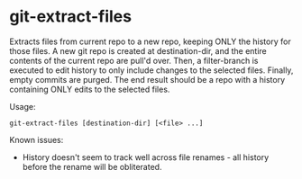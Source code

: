 git-extract-files
=================

Extracts files from current repo to a new repo, keeping ONLY the history for those files.
A new git repo is created at destination-dir, and the entire contents of the current repo are pull'd over. Then, a filter-branch is executed to edit history to only include changes to the selected files. Finally, empty commits are purged. The end result should be a repo with a history containing ONLY edits to the selected files.

Usage:
  
    git-extract-files [destination-dir] [<file> ...]
    
    
Known issues:
- History doesn't seem to track well across file renames - all history before the rename will be obliterated.
    
  
